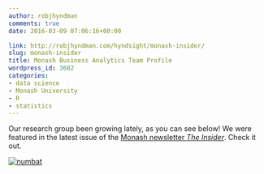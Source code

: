 ```yaml
---
author: robjhyndman
comments: true
date: 2016-03-09 07:06:16+00:00

link: http://robjhyndman.com/hyndsight/monash-insider/
slug: monash-insider
title: Monash Business Analytics Team Profile
wordpress_id: 3682
categories:
- data science
- Monash University
- R
- statistics
---
```


Our research group been growing lately, as you can see below! We were featured in the latest issue of the [Monash newsletter _The Insider_](https://monash.edu/news/show/team-profile-monash-business-analytics-team). Check it out.

[![numbat](/files/numbat.png)](/files/numbat.png)
